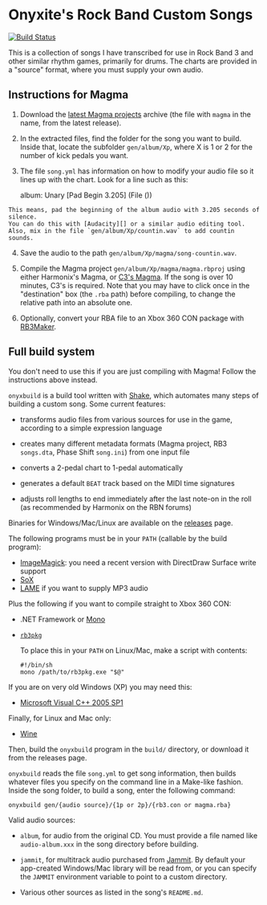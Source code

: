 # Onyxite's Rock Band Custom Songs

[![Build Status](https://travis-ci.org/mtolly/onyxite-customs.svg?branch=master)](https://travis-ci.org/mtolly/onyxite-customs)

This is a collection of songs I have transcribed for use in Rock Band 3
and other similar rhythm games, primarily for drums.
The charts are provided in a "source" format, where you must supply your own audio.

## Instructions for Magma

  1. Download the [latest Magma projects][releases] archive
    (the file with `magma` in the name, from the latest release).

[releases]: https://github.com/mtolly/onyxite-customs/releases

  2. In the extracted files, find the folder for the song you want to build.
    Inside that, locate the subfolder `gen/album/Xp`,
    where X is 1 or 2 for the number of kick pedals you want.

  3. The file `song.yml` has information on how to modify your audio file so it lines up with the chart.
    Look for a line such as this:

        album: Unary [Pad Begin 3.205] (File ())

    This means, pad the beginning of the album audio with 3.205 seconds of silence.
    You can do this with [Audacity][] or a similar audio editing tool.
    Also, mix in the file `gen/album/Xp/countin.wav` to add countin sounds.

[Audacity]: http://audacity.sourceforge.net/

  4. Save the audio to the path `gen/album/Xp/magma/song-countin.wav`.

  5. Compile the Magma project `gen/album/Xp/magma/magma.rbproj`
    using either Harmonix's Magma, or [C3's Magma][c3magma].
    If the song is over 10 minutes, C3's is required.
    Note that you may have to click once in the "destination" box (the `.rba` path) before compiling,
    to change the relative path into an absolute one.

[c3magma]: http://www.pksage.com/ccc/forums/viewtopic.php?f=12&t=381

  6. Optionally, convert your RBA file to an Xbox 360 CON package with [RB3Maker][].

[RB3Maker]: http://rockband.scorehero.com/forum/viewtopic.php?t=34542

## Full build system

You don't need to use this if you are just compiling with Magma!
Follow the instructions above instead.

`onyxbuild` is a build tool written with [Shake](http://community.haskell.org/~ndm/shake/),
which automates many steps of building a custom song.
Some current features:

  * transforms audio files from various sources for use in the game,
    according to a simple expression language

  * creates many different metadata formats
    (Magma project, RB3 `songs.dta`, Phase Shift `song.ini`)
    from one input file

  * converts a 2-pedal chart to 1-pedal automatically

  * generates a default `BEAT` track based on the MIDI time signatures

  * adjusts roll lengths to end immediately after the last note-on in the roll
    (as recommended by Harmonix on the RBN forums)

Binaries for Windows/Mac/Linux are available on the
[releases](https://github.com/mtolly/onyxite-customs/releases) page.

The following programs must be in your `PATH` (callable by the build program):

  * [ImageMagick](http://www.imagemagick.org):
    you need a recent version with DirectDraw Surface write support
  * [SoX](http://sox.sourceforge.net/)
  * [LAME](http://lame.sourceforge.net/) if you want to supply MP3 audio

Plus the following if you want to compile straight to Xbox 360 CON:

  * .NET Framework or [Mono](http://www.mono-project.com)

  * [`rb3pkg`](https://github.com/mtolly/rb3tools/releases/download/v0.1/rb3pkg_v0.1_dotnet.zip)

    To place this in your `PATH` on Linux/Mac, make a script with contents:

        #!/bin/sh
        mono /path/to/rb3pkg.exe "$@"

If you are on very old Windows (XP) you may need this:

  * [Microsoft Visual C++ 2005 SP1](http://www.microsoft.com/en-us/download/details.aspx?displaylang=en&id=5638)

Finally, for Linux and Mac only:

  * [Wine](http://www.winehq.org)

Then, build the `onyxbuild` program in the `build/` directory, or download it
from the releases page.

`onyxbuild` reads the file `song.yml` to get song information, then builds
whatever files you specify on the command line in a Make-like fashion. Inside
the song folder, to build a song, enter the following command:

    onyxbuild gen/{audio source}/{1p or 2p}/{rb3.con or magma.rba}

Valid audio sources:

  * `album`, for audio from the original CD. You must provide a file named like
    `audio-album.xxx` in the song directory before building.

  * `jammit`, for multitrack audio purchased from [Jammit](http://www.jammit.com/).
    By default your app-created Windows/Mac library will be read from, or you
    can specify the `JAMMIT` environment variable to point to a custom directory.

  * Various other sources as listed in the song's `README.md`.
